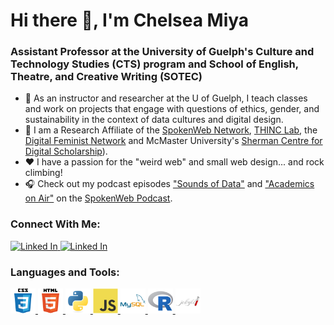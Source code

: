 # Hi there 👋, I'm Chelsea Miya
### Assistant Professor at the University of Guelph's Culture and Technology Studies (CTS) program and School of English, Theatre, and Creative Writing (SOTEC)

- :leaves: As an instructor and researcher at the U of Guelph, I teach classes and work on projects that engage with questions of ethics, gender, and sustainability in the context of data cultures and digital design.
- :busts_in_silhouette: I am a Research Affiliate of the [SpokenWeb Network](https://spokenweb.ca/), [THINC Lab](https://www.uoguelph.ca/arts/dhguelph/thinc), the [Digital Feminist Network](https://digfemnet.org/) and McMaster University's [Sherman Centre for Digital Scholarship](https://scds.ca/)).
- :heart: I have a passion for the "weird web" and small web design... and rock climbing!
- :headphones: Check out my podcast episodes ["Sounds of Data"](https://spokenweb.ca/podcast/episodes/drum-codes-part-2-sounds-of-data/) and ["Academics on Air"](https://spokenweb.ca/podcast/episodes/academics-on-air/) on the [SpokenWeb Podcast](https://spokenweb.ca/podcast/episodes/).

### Connect With Me:
  <a href="https://www.linkedin.com/in/chelsea-miya-a261b392" target="_blank" rel="noreferrer"> <img src="https://upload.wikimedia.org/wikipedia/commons/f/f8/LinkedIn_icon_circle.svg" alt="Linked In" width="40" height="40"/> </a>
  <a href="https://www.instagram.com/pogiepie/" target="_blank" rel="noreferrer"> <img src="https://upload.wikimedia.org/wikipedia/commons/9/95/Instagram_logo_2022.svg" alt="Linked In" width="40" height="40"/> </a>

### Languages and Tools:
<p>
   <a href="https://developer.mozilla.org/en-US/docs/Web/CSS" target="_blank" rel="noreferrer"> <img src="https://raw.githubusercontent.com/devicons/devicon/master/icons/css3/css3-original-wordmark.svg" alt="css3" width="40" height="40"/> </a>
  <a href="https://developer.mozilla.org/en-US/docs/Web/HTML" target="_blank" rel="noreferrer"> <img src="https://raw.githubusercontent.com/devicons/devicon/master/icons/html5/html5-original-wordmark.svg" alt="html5" width="40" height="40"/> </a>
    <a href="https://www.python.org" target="_blank" rel="noreferrer"> <img src="https://raw.githubusercontent.com/devicons/devicon/master/icons/python/python-original.svg" alt="python" width="40" height="40"/> </a>
  <a href="https://developer.mozilla.org/en-US/docs/Web/JavaScript" target="_blank" rel="noreferrer"> <img src="https://raw.githubusercontent.com/devicons/devicon/master/icons/javascript/javascript-original.svg" alt="javascript" width="40" height="40"/> </a> <a href="https://www.mysql.com/" target="_blank" rel="noreferrer"> <img src="https://raw.githubusercontent.com/devicons/devicon/master/icons/mysql/mysql-original-wordmark.svg" alt="mysql" width="40" height="40"/> </a>
    <a href="https://www.r-project.org/" target="_blank" rel="noreferrer"> <img src="https://github.com/devicons/devicon/blob/master/icons/r/r-original.svg" alt="R" width="40" height="40"/> </a>
      <a href="https://jekyllrb.com/" target="_blank" rel="noreferrer"> <img src="https://github.com/devicons/devicon/blob/master/icons/jekyll/jekyll-original-wordmark.svg" alt="sqlite" width="40" height="40"/> </a> 
</p>


<!--
**cmiya/cmiya** is a ✨ _special_ ✨ repository because its `README.md` (this file) appears on your GitHub profile.

Here are some ideas to get you started:


- 🌱 I’m currently learning ...
- 👯 I’m looking to collaborate on ...
- 🤔 I’m looking for help with ...
- 💬 Ask me about ...

- 😄 Pronouns: ...
- ⚡ Fun fact: ...
-->
